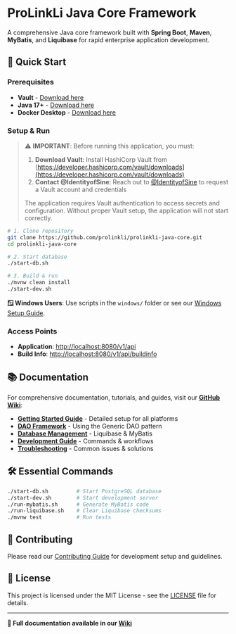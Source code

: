 # ProLinkLi Java Core Framework

A comprehensive Java core framework built with **Spring Boot**, **Maven**, **MyBatis**, and **Liquibase** for rapid enterprise application development.

## 🚀 Quick Start

### Prerequisites
- **Vault** - [Download here](https://developer.hashicorp.com/vault/downloads)
- **Java 17+** - [Download here](https://adoptium.net/)
- **Docker Desktop** - [Download here](https://www.docker.com/products/docker-desktop/)

### Setup & Run

> ⚠️ **IMPORTANT**: Before running this application, you must:
> 
> 1. **Download Vault**: Install HashiCorp Vault from [https://developer.hashicorp.com/vault/downloads](https://developer.hashicorp.com/vault/downloads)
> 2. **Contact @IdentityofSine**: Reach out to [@IdentityofSine](https://github.com/IdentityofSine) to request a Vault account and credentials
> 
> The application requires Vault authentication to access secrets and configuration. Without proper Vault setup, the application will not start correctly.


```bash
# 1. Clone repository
git clone https://github.com/prolinkli/prolinkli-java-core.git
cd prolinkli-java-core

# 2. Start database
./start-db.sh

# 3. Build & run
./mvnw clean install
./start-dev.sh
```

**🪟 Windows Users**: Use scripts in the `windows/` folder or see our [Windows Setup Guide](../../wiki/Windows-Setup).

### Access Points
- **Application**: [http://localhost:8080/v1/api](http://localhost:8080/v1/api)
- **Build Info**: [http://localhost:8080/v1/api/buildinfo](http://localhost:8080/v1/api/buildinfo)

## 📚 Documentation

For comprehensive documentation, tutorials, and guides, visit our **[GitHub Wiki](../../wiki)**:

- **[Getting Started Guide](../../wiki/Getting-Started)** - Detailed setup for all platforms
- **[DAO Framework](../../wiki/DAO-Framework)** - Using the Generic DAO pattern
- **[Database Management](../../wiki/Database-Management)** - Liquibase & MyBatis
- **[Development Guide](../../wiki/Development-Guide)** - Commands & workflows
- **[Troubleshooting](../../wiki/Troubleshooting)** - Common issues & solutions

## 🛠️ Essential Commands

```bash
./start-db.sh         # Start PostgreSQL database
./start-dev.sh        # Start development server
./run-mybatis.sh      # Generate MyBatis code
./run-liquibase.sh    # Clear Liquibase checksums
./mvnw test           # Run tests
```

## 🤝 Contributing

Please read our [Contributing Guide](../../wiki/Contributing) for development setup and guidelines.

## 📄 License

This project is licensed under the MIT License - see the [LICENSE](LICENSE) file for details.

---

**📖 Full documentation available in our [Wiki](../../wiki)**


